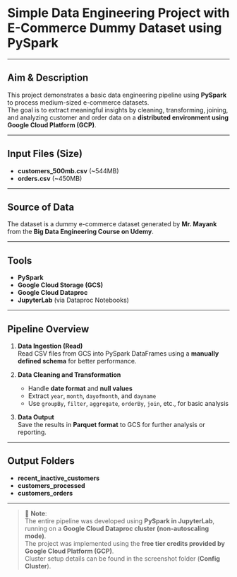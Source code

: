 # **Simple Data Engineering Project with E-Commerce Dummy Dataset using PySpark**

---

## **Aim & Description**
This project demonstrates a basic data engineering pipeline using **PySpark** to process medium-sized e-commerce datasets.  
The goal is to extract meaningful insights by cleaning, transforming, joining, and analyzing customer and order data on a **distributed environment using Google Cloud Platform (GCP)**.

---

## **Input Files (Size)**
- **customers_500mb.csv** (~544MB)  
- **orders.csv** (~450MB)

---

## **Source of Data**
The dataset is a dummy e-commerce dataset generated by **Mr. Mayank** from the **Big Data Engineering Course on Udemy**.

---

## **Tools**
- **PySpark**  
- **Google Cloud Storage (GCS)**  
- **Google Cloud Dataproc**  
- **JupyterLab** (via Dataproc Notebooks)

---

## **Pipeline Overview**

1. **Data Ingestion (Read)**  
   Read CSV files from GCS into PySpark DataFrames using a **manually defined schema** for better performance.

2. **Data Cleaning and Transformation**  
   - Handle **date format** and **null values**  
   - Extract `year`, `month`, `dayofmonth`, and `dayname`  
   - Use `groupBy`, `filter`, `aggregate`, `orderBy`, `join`, etc., for basic analysis

3. **Data Output**  
   Save the results in **Parquet format** to GCS for further analysis or reporting.

---

## **Output Folders**
- **recent_inactive_customers**  
- **customers_processed**  
- **customers_orders**

---

> 📝 **Note**:  
> The entire pipeline was developed using **PySpark in JupyterLab**, running on a **Google Cloud Dataproc cluster (non-autoscaling mode)**.  
> The project was implemented using the **free tier credits provided by Google Cloud Platform (GCP)**.  
> Cluster setup details can be found in the screenshot folder (**Config Cluster**).